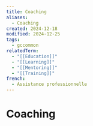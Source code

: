 ```yaml
---
title: Coaching
aliases:
  - Coaching
created: 2024-12-18
modified: 2024-12-25
tags:
  - gccommon
relatedTerm:
  - "[[Education]]"
  - "[[Learning]]"
  - "[[Mentoring]]"
  - "[[Training]]"
french:
  - Assistance professionnelle
---
```

# Coaching

